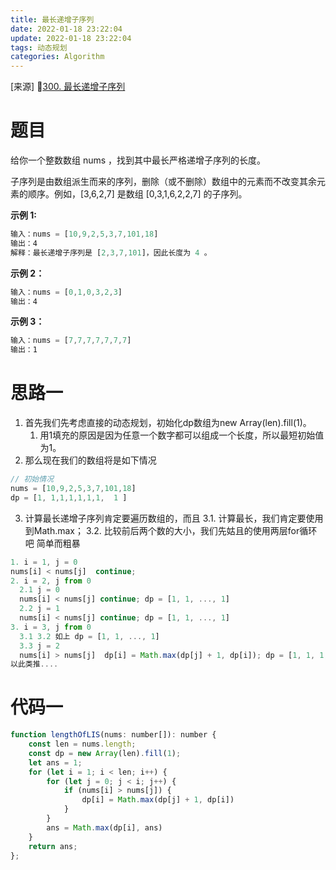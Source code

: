 ```yaml
---
title: 最长递增子序列
date: 2022-01-18 23:22:04
update: 2022-01-18 23:22:04
tags: 动态规划
categories: Algorithm
---
```

[来源] 🔗[300. 最长递增子序列](https://leetcode-cn.com/problems/longest-increasing-subsequence/)

# 题目

给你一个整数数组 nums ，找到其中最长严格递增子序列的长度。

子序列是由数组派生而来的序列，删除（或不删除）数组中的元素而不改变其余元素的顺序。例如，[3,6,2,7] 是数组 [0,3,1,6,2,2,7] 的子序列。

<!--more-->
**示例 1:**

```JavaScript
输入：nums = [10,9,2,5,3,7,101,18]
输出：4
解释：最长递增子序列是 [2,3,7,101]，因此长度为 4 。
```

**示例 2：**

```JavaScript
输入：nums = [0,1,0,3,2,3]
输出：4
```

**示例 3：**

```JavaScript
输入：nums = [7,7,7,7,7,7,7]
输出：1
```

# 思路一

1. 首先我们先考虑直接的动态规划，初始化dp数组为new Array(len).fill(1)。
    1. 用1填充的原因是因为任意一个数字都可以组成一个长度，所以最短初始值为1。
1. 那么现在我们的数组将是如下情况

```JavaScript
// 初始情况
nums = [10,9,2,5,3,7,101,18]
dp = [1, 1,1,1,1,1,1,  1 ]

```
3. 计算最长递增子序列肯定要遍历数组的，而且
    3.1. 计算最长，我们肯定要使用到Math.max；
    3.2. 比较前后两个数的大小，我们先姑且的使用两层for循环吧 简单而粗暴

```JavaScript
1. i = 1, j = 0
nums[i] < nums[j]  continue;
2. i = 2, j from 0 
  2.1 j = 0
  nums[i] < nums[j] continue; dp = [1, 1, ..., 1]
  2.2 j = 1
  nums[i] < nums[j] continue; dp = [1, 1, ..., 1]
3. i = 3, j from 0
  3.1 3.2 如上 dp = [1, 1, ..., 1]
  3.3 j = 2
  nums[i] > nums[j]  dp[i] = Math.max(dp[j] + 1, dp[i]); dp = [1, 1, 1, 2, ...1]
以此类推....
```

# 代码一

```JavaScript
function lengthOfLIS(nums: number[]): number {
    const len = nums.length;
    const dp = new Array(len).fill(1);
    let ans = 1;
    for (let i = 1; i < len; i++) {
        for (let j = 0; j < i; j++) {
            if (nums[i] > nums[j]) {
                dp[i] = Math.max(dp[j] + 1, dp[i])
            }
        }
        ans = Math.max(dp[i], ans)
    }
    return ans;
};
```